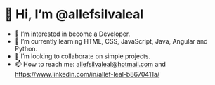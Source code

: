 # 👋 Hi, I’m @allefsilvaleal
- 👀 I’m interested in become a Developer.
- 🌱 I’m currently learning HTML, CSS, JavaScript, Java, Angular and Python.
- 💞️ I’m looking to collaborate on simple projects.
- 📫 How to reach me: allefsilvaleal@hotmail.com and https://www.linkedin.com/in/allef-leal-b8670411a/

<!---
allefsilvaleal/allefsilvaleal is a ✨ special ✨ repository because its `README.md` (this file) appears on your GitHub profile.
You can click the Preview link to take a look at your changes.
--->